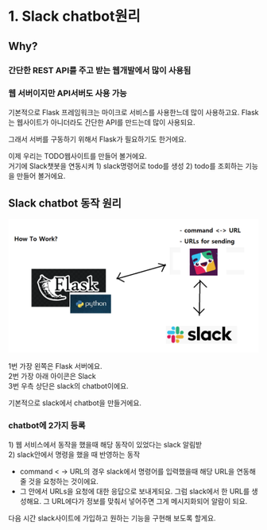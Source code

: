 # 1. Slack chatbot원리

## Why? 

### 간단한 REST API를 주고 받는 웹개발에서 많이 사용됨

### 웹 서버이지만 API서버도 사용 가능 

  
기본적으로 Flask 프레임워크는 마이크로 서비스를 사용한느데 많이 사용하고요. Flask는 웹사이트가 아니더라도 간단한 API를 만드는데 많이 사용되요.   
  
그래서 서버를 구동하기 위해서 Flask가 필요하기도 한거에요.   
  
이제 우리는 TODO웹사이트를 만들어 볼거에요.   
거기에 Slack챗봇을 연동시켜 1\) slack명령어로 todo를 생성 2\) todo를 조회하는 기능을 만들어 볼거에요.   


## Slack chatbot 동작 원리 

![](../../../.gitbook/assets/image%20%28239%29.png)

1번 가장 왼쪽은 Flask 서버에요.  
2번 가장 아래 아이콘은 Slack  
3번 우측 상단은 slack의 chatbot이에요.    
  
기본적으로 slack에서 chatbot을 만들거에요.  


### chatbot에 2가지 등록 

1\)  웹 서비스에서 동작을 했을때 해당 동작이 있었다는 slack 알림받  
2\)  slack안에서 명령을 했을 때 반영하는 동작   
  
- command &lt; -&gt; URL의 경우 slack에서 명령어를 입력했을때 해당 URL을 연동해 줄 것을 요청하는 것이에요.   
- 그 안에서 URLs을 요청에 대한 응답으로 보내게되요. 그럼 slack에서 한 URL를 생성해요. 그 URL에다가 정보를 맞춰서 넣어주면 그게 메시지화되어 알람이 되요.   
  
다음 시간 slack사이트에 가입하고 원하는 기능을 구현해 보도록 할게요. 



